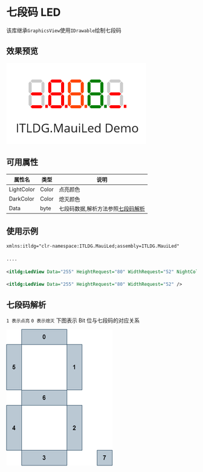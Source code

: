 # 七段码 LED

该库继承`GraphicsView`使用`IDrawable`绘制七段码

## 效果预览

![效果预览](https://raw.githubusercontent.com/itldg/ITLDG.MauiLed/main/imgs/preview.png)

## 可用属性

| 属性名     | 类型  | 说明                                             |
| ---------- | ----- | ------------------------------------------------ |
| LightColor | Color | 点亮颜色                                         |
| DarkColor  | Color | 熄灭颜色                                         |
| Data       | byte  | 七段码数据,解析方法参照[七段码解析](#七段码解析) |

## 使用示例

```xml
xmlns:itldg="clr-namespace:ITLDG.MauiLed;assembly=ITLDG.MauiLed"

....

<itldg:LedView Data="255" HeightRequest="80" WidthRequest="52" NightColor="Black" LightColor="OrangeRed" />

<itldg:LedView Data="255" HeightRequest="80" WidthRequest="52" />
```

## 七段码解析

`1 表示点亮` `0 表示熄灭` 下图表示 Bit 位与七段码的对应关系

![七段码](https://raw.githubusercontent.com/itldg/ITLDG.MauiLed/main/imgs/led.png)
